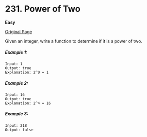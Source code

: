 # 231. Power of Two

**Easy**

[Original Page](https://leetcode.com/problems/power-of-two/)

Given an integer, write a function to determine if it is a power of two.

##### Example 1:
```
Input: 1
Output: true 
Explanation: 2^0 = 1
```

##### Example 2:
```
Input: 16
Output: true
Explanation: 2^4 = 16
```

##### Example 3:
```
Input: 218
Output: false
```
